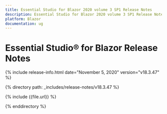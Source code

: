 ```yaml
---
title: Essential Studio for Blazor 2020 volume 3 SP1 Release Notes  
description: Essential Studio for Blazor 2020 volume 3 SP1 Release Notes  
platform: Blazor
documentation: ug
---
```


# Essential Studio&reg; for Blazor  Release Notes  

{% include release-info.html date="November 5, 2020"  version="v18.3.47" %} 

{% directory path: _includes/release-notes/v18.3.47 %}

{% include {{file.url}} %}

{% enddirectory %}

